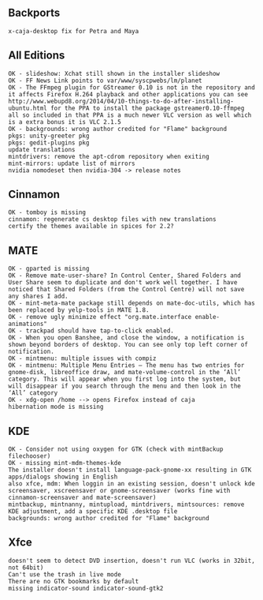 
Backports
---------
	x-caja-desktop fix for Petra and Maya


All Editions
------------
	OK - slideshow: Xchat still shown in the installer slideshow
	OK - FF News Link points to var/www/syscpwebs/lm/planet
	OK - The FFmpeg plugin for GStreamer 0.10 is not in the repository and it affects Firefox H.264 playback and other applications you can see http://www.webupd8.org/2014/04/10-things-to-do-after-installing-ubuntu.html for the PPA to install the package gstreamer0.10-ffmpeg all so included in that PPA is a much newer VLC version as well which is a extra bonus it is VLC 2.1.5	
	OK - backgrounds: wrong author credited for "Flame" background	
	pkgs: unity-greeter pkg
	pkgs: gedit-plugins pkg
	update translations
	mintdrivers: remove the apt-cdrom repository when exiting
	mint-mirrors: update list of mirrors
	nvidia nomodeset then nvidia-304 -> release notes
	
Cinnamon
--------
	OK - tomboy is missing
	cinnamon: regenerate cs desktop files with new translations	
	certify the themes available in spices for 2.2?

MATE
----
	OK - gparted is missing
	OK - Remove mate-user-share? In Control Center, Shared Folders and User Share seem to duplicate and don't work well together. I have noticed that Shared Folders (from the Control Centre) will not save any shares I add.
	OK - mint-meta-mate package still depends on mate-doc-utils, which has been replaced by yelp-tools in MATE 1.8.
	OK - remove ugly minimize effect "org.mate.interface enable-animations"
	OK - trackpad should have tap-to-click enabled.
	OK - When you open Banshee, and close the window, a notification is shown beyond borders of desktop. You can see only top left corner of notification.	
	OK - mintmenu: multiple issues with compiz
	OK - mintmenu: Multiple Menu Entries – The menu has two entries for gnome-disk, libreoffice draw, and mate-volume-control in the ‘All’ category. This will appear when you first log into the system, but will disappear if you search through the menu and then look in the ‘All’ category	
	OK - xdg-open /home --> opens Firefox instead of caja
	hibernation mode is missing

KDE
---
	OK - Consider not using oxygen for GTK (check with mintBackup filechooser)	
	OK - missing mint-mdm-themes-kde
	The installer doesn't install language-pack-gnome-xx resulting in GTK apps/dialogs showing in English
	also xfce, mdm: When loggin in an existing session, doesn't unlock kde screensaver, xscreensaver or gnome-screensaver (works fine with cinnamon-screensaver and mate-screensaver)	
	mintbackup, mintnanny, mintupload, mintdrivers, mintsources: remove KDE adjustment, add a specific KDE .desktop file
	backgrounds: wrong author credited for "Flame" background	
	
Xfce
----
	doesn't seem to detect DVD insertion, doesn't run VLC (works in 32bit, not 64bit)
	Can't use the trash in live mode
	There are no GTK bookmarks by default
	missing indicator-sound indicator-sound-gtk2		

 